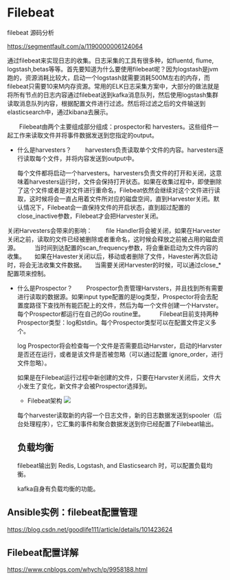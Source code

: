 # Filebeat

filebeat 源码分析

https://segmentfault.com/a/1190000006124064


通过filebeat来实现日志的收集。日志采集的工具有很多种，如fluentd, flume, logstash,betas等等。首先要知道为什么要使用filebeat呢？因为logstash是jvm跑的，资源消耗比较大，启动一个logstash就需要消耗500M左右的内存，而filebeat只需要10来M内存资源。常用的ELK日志采集方案中，大部分的做法就是将所有节点的日志内容通过filebeat送到kafka消息队列，然后使用logstash集群读取消息队列内容，根据配置文件进行过滤。然后将过滤之后的文件输送到elasticsearch中，通过kibana去展示。

　　Filebeat由两个主要组成部分组成：prospector和 harvesters。这些组件一起工作来读取文件并将事件数据发送到您指定的output。
- 什么是harvesters？
　　harvesters负责读取单个文件的内容。harvesters逐行读取每个文件，并将内容发送到output中。
  
  每个文件都将启动一个harvesters。harvesters负责文件的打开和关闭，这意味着harvesters运行时，文件会保持打开状态。如果在收集过程中，即使删除了这个文件或者是对文件进行重命名，Filebeat依然会继续对这个文件进行读取，这时候将会一直占用着文件所对应的磁盘空间，直到Harvester关闭。默认情况下，Filebeat会一直保持文件的开启状态，直到超过配置的close_inactive参数，Filebeat才会把Harvester关闭。

关闭Harvesters会带来的影响：
　　file Handler将会被关闭，如果在Harvester关闭之前，读取的文件已经被删除或者重命名，这时候会释放之前被占用的磁盘资源。
　　
  当时间到达配置的scan_frequency参数，将会重新启动为文件内容的收集。
　
 如果在Havester关闭以后，移动或者删除了文件，Havester再次启动时，将会无法收集文件数据。
　
 当需要关闭Harvester的时候，可以通过close_*配置项来控制。

- 什么是Prospector？
　　Prospector负责管理Harvsters，并且找到所有需要进行读取的数据源。如果input type配置的是log类型，Prospector将会去配置度路径下查找所有能匹配上的文件，然后为每一个文件创建一个Harvster。每个Prospector都运行在自己的Go routine里。
　　
  Filebeat目前支持两种Prospector类型：log和stdin。每个Prospector类型可以在配置文件定义多个。
  
  log Prospector将会检查每一个文件是否需要启动Harvster，启动的Harvster是否还在运行，或者是该文件是否被忽略（可以通过配置 ignore_order，进行文件忽略）。
  
  如果是在Filebeat运行过程中新创建的文件，只要在Harvster关闭后，文件大小发生了变化，新文件才会被Prospector选择到。
  
  
  - Filebeat架构
  ![](https://img2018.cnblogs.com/blog/1251723/201907/1251723-20190702173514655-621256648.png)
  
  每个harvester读取新的内容一个日志文件，新的日志数据发送到spooler（后台处理程序），它汇集的事件和聚合数据发送到你已经配置了Filebeat输出。
  
  
  
  
  ## 负载均衡
  
  filebeat输出到 Redis, Logstash, and Elasticsearch 时，可以配置负载均衡。
  
  kafka自身有负载均衡的功能。
  
  


## Ansible实例：filebeat配置管理

https://blog.csdn.net/goodlife111/article/details/101423624


## Filebeat配置详解

https://www.cnblogs.com/whych/p/9958188.html



